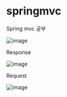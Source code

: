 # springmvc
Spring mvc 공부

![image](https://user-images.githubusercontent.com/40729223/159902299-d52f6f67-2731-411e-b9a2-ea111c7b56d1.png)

Response

![image](https://user-images.githubusercontent.com/40729223/159902202-ef94b9ce-a6d2-4ece-a751-cb6ba2e88cb2.png)


Request

![image](https://user-images.githubusercontent.com/40729223/159902224-98632b4c-c118-42e7-a2aa-96bbfa6decbf.png)
